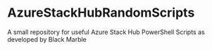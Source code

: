 # AzureStackHubRandomScripts
A small repository for useful Azure Stack Hub PowerShell Scripts as developed by Black Marble
